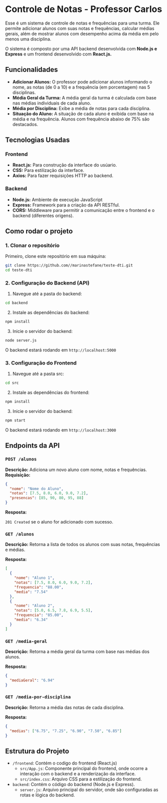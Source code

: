 # Controle de Notas - Professor Carlos

Esse é um sistema de controle de notas e frequências para uma turma. Ele permite adicionar alunos com suas notas e frequências, calcular médias gerais, além de mostrar alunos com desempenho acima da média em pelo menos uma disciplina.

O sistema é composto por uma API backend desenvolvida com **Node.js e Express** e um frontend desenvolvido com **React.js.**

## Funcionalidades

- **Adicionar Alunos:** O professor pode adicionar alunos informando o nome, as notas (de 0 a 10) e a frequência (em porcentagem) nas 5 disciplinas.
- **Média Geral da Turma:** A média geral da turma é calculada com base nas médias individuais de cada aluno.
- **Média por Disciplina:** Exibe a média de notas para cada disciplina.
- **Situação do Aluno:** A situação de cada aluno é exibida com base na média e na frequência. Alunos com frequência abaixo de 75% são destacados.

## Tecnologias Usadas

### Frontend

- **React.js:** Para construção da interface do usúario.
- **CSS:** Para estilização da interface.
- **Axios:** Para fazer requisições HTTP ao backend.

### Backend

- **Node.js:** Ambiente de execução JavaScript
- **Express:** Framework para a criação da API RESTful.
- **CORS:** Middleware para permitir a comunicação entre o frontend e o backend (diferentes origens).

## Como rodar o projeto

### 1. Clonar o repositório

Primeiro, clone este repositório em sua máquina:

```bash
git clone https://github.com//marinastefane/teste-dti.git
cd teste-dti
```

### 2. Configuração do Backend (API)

1. Navegue até a pasta do backend:

```bash
cd backend
```

2. Instale as dependências do backend:

```bash
npm install
```

3. Inicie o servidor do backend:

```bash
node server.js
```

O backend estará rodando em `http://localhost:5000`

### 3. Configuração do Frontend

1. Navegue até a pasta src:

```bash
cd src
```

2. Instale as dependências do frontend:

```bash
npm install
```

3. Inicie o servidor do backend:

```bash
npm start
```

O backend estará rodando em `http://localhost:3000`

## Endpoints da API

### `POST /alunos`

**Descrição:** Adiciona um novo aluno com nome, notas e frequências.
**Requisição:**

```json
{
  "nome": "Nome do Aluno",
  "notas": [7.5, 8.0, 6.0, 9.0, 7.2],
  "presencas": [85, 90, 80, 95, 88]
}
```

**Resposta:**

`201 Created` se o aluno for adicionado com sucesso.

### `GET /alunos`

**Descrição:** Retorna a lista de todos os alunos com suas notas, frequências e médias.

**Resposta:**

```json
[
  {
    "nome": "Aluno 1",
    "notas": [7.5, 8.0, 6.0, 9.0, 7.2],
    "frequencia": "88.00",
    "media": "7.54"
  },
  {
    "nome": "Aluno 2",
    "notas": [5.0, 6.5, 7.8, 6.9, 5.5],
    "frequencia": "85.00",
    "media": "6.34"
  }
]
```

### `GET /media-geral`

**Descrição:** Retorna a média geral da turma com base nas médias dos alunos.

**Resposta:**

```json
{
  "mediaGeral": "6.94"
}
```

### `GET /media-por-disciplina`

**Descrição:** Retorna a média das notas de cada disciplina.

**Resposta:**

```json
{
  "medias": ["6.75", "7.25", "6.90", "7.50", "6.85"]
}
```

## Estrutura do Projeto

- `/frontend`: Contém o codigo do frontend (React.js)
    - `src/App.js`: Componente principal do frontend, onde ocorre a interação com o backend e a renderização da interface.
    - `src/index.css`: Arquivo CSS para a estilização do frontend.
- `backend`: Contém o código do backend (Node.js e Express).
    - `server.js`: Arquivo principal do servidor, onde são configuradas as rotas e lógica do backend.
